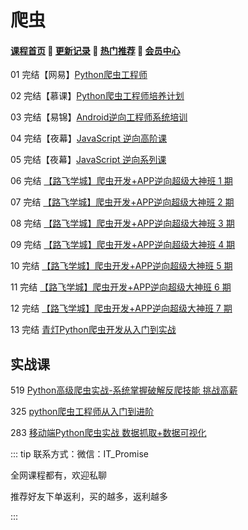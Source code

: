 # 爬虫

#### [**课程首页**](../../README.md) 💖 [**更新记录**](./gxjl-2023.md) 💖 [**热门推荐**](./rmtj.md) 💖 [**会员中心**](./vip.md)

01 完结【网易】[Python爬虫工程师](https://mooc.study.163.com/smartSpec/detail/1202843604.htm)

02 完结【慕课】[Python爬虫工程师培养计划](https://coding.imooc.com/learningpath/route?pathId=23)

03 完结【易锦】[Android逆向工程师系统培训](https://ke.yijincc.com/coursep-66.htm)

04 完结【夜幕】[JavaScript 逆向高阶课](https://apppit6dcs05916.pc.xiaoe-tech.com/detail/p_5e8c273a6be10_BXiUDWQP/6)

05 完结【夜幕】[JavaScript 逆向系列课](https://apppit6dcs05916.pc.xiaoe-tech.com/detail/p_5d9eb71212cbe_Ckzdcjsp/6)

06 完结 [【路飞学城】爬虫开发+APP逆向超级大神班 1 期](https://www.luffycity.com/light-course)

07 完结 [【路飞学城】爬虫开发+APP逆向超级大神班 2 期](https://www.luffycity.com/light-course)

08 完结 [【路飞学城】爬虫开发+APP逆向超级大神班 3 期](https://www.luffycity.com/light-course)

09 完结 [【路飞学城】爬虫开发+APP逆向超级大神班 4 期](https://www.luffycity.com/light-course)

10 完结 [【路飞学城】爬虫开发+APP逆向超级大神班 5 期](https://www.luffycity.com/light-course)

11 完结 [【路飞学城】爬虫开发+APP逆向超级大神班 6 期](https://www.luffycity.com/light-course)

12 完结 [【路飞学城】爬虫开发+APP逆向超级大神班 7 期](https://www.luffycity.com/light-course)

13 完结 [青灯Python爬虫开发从入门到实战](https://ke.qq.com/course/405353#term_id=106050282)

## 实战课

519 [Python高级爬虫实战-系统掌握破解反爬技能 挑战高薪](https://coding.imooc.com/class/519.html)

325 [python爬虫工程师从入门到进阶](https://coding.imooc.com/class/325.html)

283 [移动端Python爬虫实战 数据抓取+数据可视化](https://coding.imooc.com/class/283.html)

::: tip
联系方式：微信：IT_Promise

全网课程都有，欢迎私聊

推荐好友下单返利，买的越多，返利越多

:::